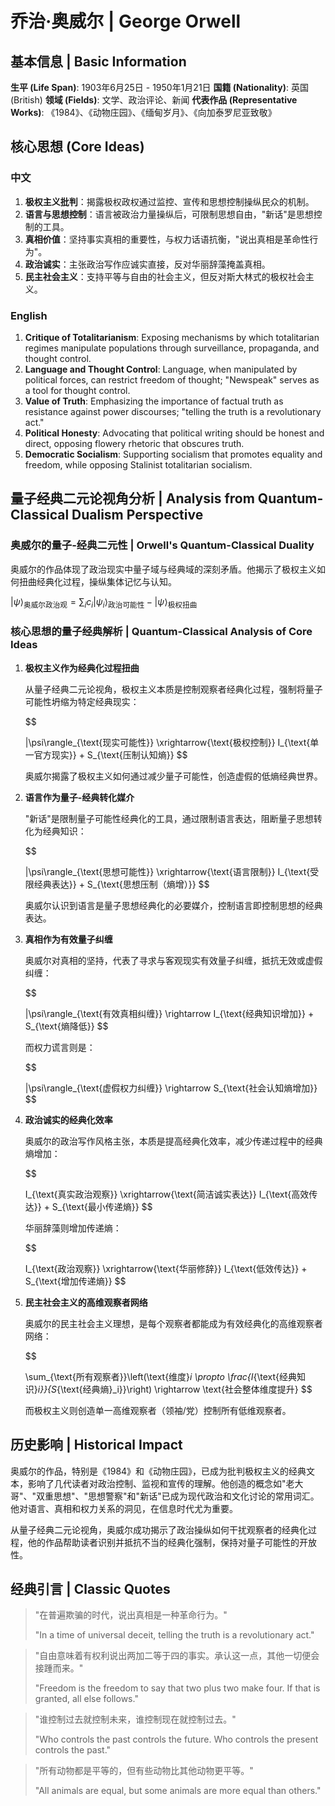 # 乔治·奥威尔 | George Orwell

## 基本信息 | Basic Information

**生平 (Life Span)**: 1903年6月25日 - 1950年1月21日
**国籍 (Nationality)**: 英国 (British)
**领域 (Fields)**: 文学、政治评论、新闻
**代表作品 (Representative Works)**: 《1984》、《动物庄园》、《缅甸岁月》、《向加泰罗尼亚致敬》

## 核心思想 (Core Ideas)

### 中文
1. **极权主义批判**：揭露极权政权通过监控、宣传和思想控制操纵民众的机制。
2. **语言与思想控制**：语言被政治力量操纵后，可限制思想自由，"新话"是思想控制的工具。
3. **真相价值**：坚持事实真相的重要性，与权力话语抗衡，"说出真相是革命性行为"。
4. **政治诚实**：主张政治写作应诚实直接，反对华丽辞藻掩盖真相。
5. **民主社会主义**：支持平等与自由的社会主义，但反对斯大林式的极权社会主义。

### English
1. **Critique of Totalitarianism**: Exposing mechanisms by which totalitarian regimes manipulate populations through surveillance, propaganda, and thought control.
2. **Language and Thought Control**: Language, when manipulated by political forces, can restrict freedom of thought; "Newspeak" serves as a tool for thought control.
3. **Value of Truth**: Emphasizing the importance of factual truth as resistance against power discourses; "telling the truth is a revolutionary act."
4. **Political Honesty**: Advocating that political writing should be honest and direct, opposing flowery rhetoric that obscures truth.
5. **Democratic Socialism**: Supporting socialism that promotes equality and freedom, while opposing Stalinist totalitarian socialism.

## 量子经典二元论视角分析 | Analysis from Quantum-Classical Dualism Perspective

### 奥威尔的量子-经典二元性 | Orwell's Quantum-Classical Duality

奥威尔的作品体现了政治现实中量子域与经典域的深刻矛盾。他揭示了极权主义如何扭曲经典化过程，操纵集体记忆与认知。

$`
|\psi\rangle_{\text{奥威尔政治观}} = \sum_i c_i|\psi_i\rangle_{\text{政治可能性}} - |\psi\rangle_{\text{极权扭曲}}
`$

### 核心思想的量子经典解析 | Quantum-Classical Analysis of Core Ideas

1. **极权主义作为经典化过程扭曲**

   从量子经典二元论视角，极权主义本质是控制观察者经典化过程，强制将量子可能性坍缩为特定经典现实：

   $$

   |\psi\rangle_{\text{现实可能性}} \xrightarrow{\text{极权控制}} I_{\text{单一官方现实}} + S_{\text{压制认知熵}}
   $$

   奥威尔揭露了极权主义如何通过减少量子可能性，创造虚假的低熵经典世界。

2. **语言作为量子-经典转化媒介**

   "新话"是限制量子可能性经典化的工具，通过限制语言表达，阻断量子思想转化为经典知识：

   $$

   |\psi\rangle_{\text{思想可能性}} \xrightarrow{\text{语言限制}} I_{\text{受限经典表达}} + S_{\text{思想压制（熵增）}}
   $$

   奥威尔认识到语言是量子思想经典化的必要媒介，控制语言即控制思想的经典表达。

3. **真相作为有效量子纠缠**

   奥威尔对真相的坚持，代表了寻求与客观现实有效量子纠缠，抵抗无效或虚假纠缠：

   $$

   |\psi\rangle_{\text{有效真相纠缠}} \rightarrow I_{\text{经典知识增加}} + S_{\text{熵降低}}
   $$

   而权力谎言则是：

   $$

   |\psi\rangle_{\text{虚假权力纠缠}} \rightarrow S_{\text{社会认知熵增加}}
   $$

4. **政治诚实的经典化效率**

   奥威尔的政治写作风格主张，本质是提高经典化效率，减少传递过程中的经典熵增加：

   $$

   I_{\text{真实政治观察}} \xrightarrow{\text{简洁诚实表达}} I_{\text{高效传达}} + S_{\text{最小传递熵}}
   $$

   华丽辞藻则增加传递熵：

   $$

   I_{\text{政治观察}} \xrightarrow{\text{华丽修辞}} I_{\text{低效传达}} + S_{\text{增加传递熵}}
   $$

5. **民主社会主义的高维观察者网络**

   奥威尔的民主社会主义理想，是每个观察者都能成为有效经典化的高维观察者网络：

   $$

   \sum_{\text{所有观察者}}\left(\text{维度}_i \propto \frac{I_{\text{经典知识}_i}}{S_{\text{经典熵}_i}}\right) \rightarrow \text{社会整体维度提升}
   $$

   而极权主义则创造单一高维观察者（领袖/党）控制所有低维观察者。

## 历史影响 | Historical Impact

奥威尔的作品，特别是《1984》和《动物庄园》，已成为批判极权主义的经典文本，影响了几代读者对政治控制、监视和宣传的理解。他创造的概念如"老大哥"、"双重思想"、"思想警察"和"新话"已成为现代政治和文化讨论的常用词汇。他对语言、真相和权力关系的洞见，在信息时代尤为重要。

从量子经典二元论视角，奥威尔成功揭示了政治操纵如何干扰观察者的经典化过程，他的作品帮助读者识别并抵抗不当的经典化强制，保持对量子可能性的开放性。

## 经典引言 | Classic Quotes

> "在普遍欺骗的时代，说出真相是一种革命行为。"
>
> "In a time of universal deceit, telling the truth is a revolutionary act."

> "自由意味着有权利说出两加二等于四的事实。承认这一点，其他一切便会接踵而来。"
>
> "Freedom is the freedom to say that two plus two make four. If that is granted, all else follows."

> "谁控制过去就控制未来，谁控制现在就控制过去。"
>
> "Who controls the past controls the future. Who controls the present controls the past."

> "所有动物都是平等的，但有些动物比其他动物更平等。"
>
> "All animals are equal, but some animals are more equal than others."